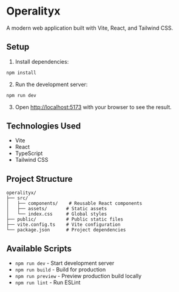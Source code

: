 # Operalityx

A modern web application built with Vite, React, and Tailwind CSS.

## Setup

1. Install dependencies:
```bash
npm install
```

2. Run the development server:
```bash
npm run dev
```

3. Open [http://localhost:5173](http://localhost:5173) with your browser to see the result.

## Technologies Used

- Vite
- React
- TypeScript
- Tailwind CSS

## Project Structure

```
operalityx/
├── src/
│   ├── components/    # Reusable React components
│   ├── assets/       # Static assets
│   └── index.css     # Global styles
├── public/           # Public static files
├── vite.config.ts    # Vite configuration
└── package.json      # Project dependencies
```

## Available Scripts

- `npm run dev` - Start development server
- `npm run build` - Build for production
- `npm run preview` - Preview production build locally
- `npm run lint` - Run ESLint 